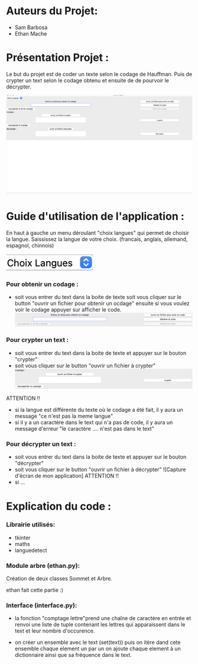 # Auteurs du Projet:

- Sam Barbosa
- Ethan Mache


# Présentation Projet :

Le but du projet est de coder un texte selon le codage de Hauffman. Puis de crypter un text selon le codage obtenu et ensuite de de pourvoir le décrypter.


![Capture d'écran de mon application](Screenshot%202023-04-20%20at%2016.39.08.png)


# Guide d'utilisation de l'application :

En haut à gauche un menu déroulant "choix langues" qui permet de choisir la langue. Saississez la langue de votre choix.
(francais, anglais, allemand, espagnol, chinnois)

![Capture d'écran de mon application](Screenshot%202023-04-20%20at%2017.26.41.png)



### Pour obtenir un codage :
- soit vous entrer du text dans la boite de texte soit vous cliquer sur le button "ouvrir un fichier pour obtenir un ocdage" ensuite si vous voulez voir le codage appuyer sur afficher le code.
![Capture d'écran de mon application](Screenshot%202023-04-20%20at%2017.49.18.png)

### Pour crypter un text : 
- soit vous entrer du text dans la boite de texte et appuyer sur le bouton "crypter"
- soit vous cliquer sur le button "ouvrir un fichier à crypter"
![Capture d'écran de mon application](Screenshot%202023-04-20%20at%2017.49.29.png)


ATTENTION !!
- si la langue est différente du texte où le codage a été fait, il y aura un message "ce n'est pas la meme langue"
- si il y a un caractère dans le text qui n'a pas de code, il y aura un message d'erreur "le caractère .... n'est pas dans le text"

### Pour décrypter un text : 
- soit vous entrer du text dans la boite de texte et appuyer sur le bouton "décrypter"
- soit vous cliquer sur le button "ouvrir un fichier à décrypter"
![Capture d'écran de mon application]
ATTENTION !!
- si ...


# Explication du code :

### Librairie utilisés:

- tkinter
- maths
- languedetect


### Module arbre (ethan.py):

Création de deux classes Sommet et Arbre.

ethan fait cette partie :)

### Interface (interface.py):

 - la fonction "comptage lettre"prend une chaîne de caractère en entrée et renvoi une liste de tuple contenant les lettres qui apparaissent dans le  text et leur nombre d'occurence.
 * on créer un ensemble  avec le text (set(text)) puis on itère dand cete ensemble chaque element un par un on ajoute chaque element à un dictionnaire ainsi que sa fréquence dans le text.
 



